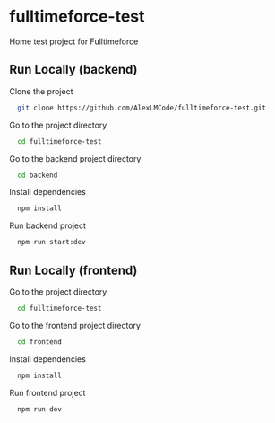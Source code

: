 
# fulltimeforce-test

Home test project for Fulltimeforce


## Run Locally (backend)

Clone the project

```bash
  git clone https://github.com/AlexLMCode/fulltimeforce-test.git
```

Go to the project directory

```bash
  cd fulltimeforce-test
```

Go to the backend project directory

```bash
  cd backend
```

Install dependencies

```bash
  npm install
```

Run backend project

```bash
  npm run start:dev
```

## Run Locally (frontend)

Go to the project directory

```bash
  cd fulltimeforce-test
```

Go to the frontend project directory

```bash
  cd frontend
```

Install dependencies

```bash
  npm install
```

Run frontend project

```bash
  npm run dev
```